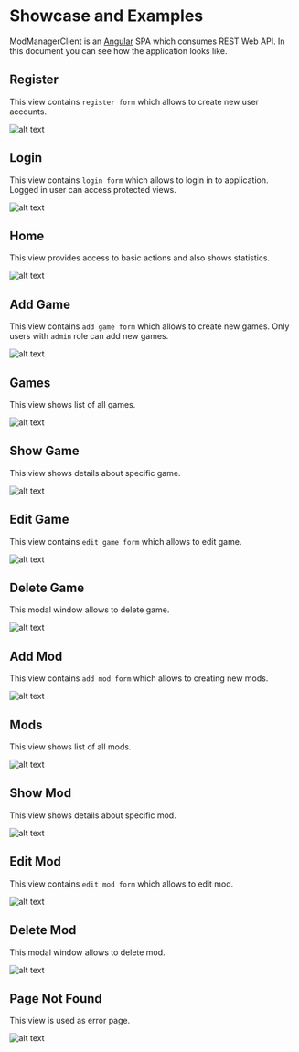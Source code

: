 # Showcase and Examples

ModManagerClient is an [Angular](https://angular.io/) SPA which consumes REST Web API. In this document you can see how the application looks like.

## Register

This view contains `register form` which allows to create new user accounts.

![alt text](https://github.com/pawelkudzia/modmanager/blob/feature/docs/images/01_register.png "Register")

## Login

This view contains `login form` which allows to login in to application. Logged in user can access protected views.

![alt text](https://github.com/pawelkudzia/modmanager/blob/feature/docs/images/02_login.png "Login")

## Home

This view provides access to basic actions and also shows statistics.

![alt text](https://github.com/pawelkudzia/modmanager/blob/feature/docs/images/03_home.png "Home")

## Add Game

This view contains `add game form` which allows to create new games. Only users with `admin` role can add new games.

![alt text](https://github.com/pawelkudzia/modmanager/blob/feature/docs/images/04_add_game.png "Add Game")

## Games

This view shows list of all games.

![alt text](https://github.com/pawelkudzia/modmanager/blob/feature/docs/images/05_games.png "Games")

## Show Game

This view shows details about specific game.

![alt text](https://github.com/pawelkudzia/modmanager/blob/feature/docs/images/06_show_game.png "Show Game")

## Edit Game

This view contains `edit game form` which allows to edit game.

![alt text](https://github.com/pawelkudzia/modmanager/blob/feature/docs/images/07_edit_game.png "Edit Game")

## Delete Game

This modal window allows to delete game.

![alt text](https://github.com/pawelkudzia/modmanager/blob/feature/docs/images/08_delete_game.png "Delete Game")

## Add Mod

This view contains `add mod form` which allows to creating new mods.

![alt text](https://github.com/pawelkudzia/modmanager/blob/feature/docs/images/09_add_mod.png "Add Mod")

## Mods

This view shows list of all mods.

![alt text](https://github.com/pawelkudzia/modmanager/blob/feature/docs/images/10_mods.png "Mods")

## Show Mod

This view shows details about specific mod.

![alt text](https://github.com/pawelkudzia/modmanager/blob/feature/docs/images/11_show_mod.png "Show Mod")

## Edit Mod

This view contains `edit mod form` which allows to edit mod.

![alt text](https://github.com/pawelkudzia/modmanager/blob/feature/docs/images/12_edit_mod.png "Edit Mod")

## Delete Mod

This modal window allows to delete mod.

![alt text](https://github.com/pawelkudzia/modmanager/blob/feature/docs/images/13_delete_mod.png "Delete Mod")

## Page Not Found

This view is used as error page.

![alt text](https://github.com/pawelkudzia/modmanager/blob/feature/docs/images/14_page_not_found.png "Page Not Found")
